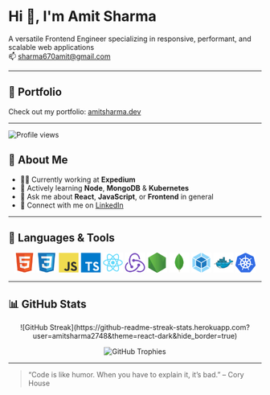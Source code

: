 <!--
  Profile README for Amit Sharma
  Generated: April 17, 2025
-->

# Hi 👋, I'm Amit Sharma

A versatile Frontend Engineer specializing in responsive, performant, and scalable web applications  
📫 sharma670amit@gmail.com  

---

## 📂 Portfolio

Check out my portfolio: [amitsharma.dev](https://amitsharma.dev)

---

![Profile views](https://komarev.com/ghpvc/?username=amitsharma2748&style=flat-square)

## 🚀 About Me
- 👨‍💻 Currently working at **Expedium**  
- 🌱 Actively learning **Node**, **MongoDB** & **Kubernetes**  
- 💬 Ask me about **React**, **JavaScript**, or **Frontend** in general  
- 🔗 Connect with me on [LinkedIn](https://www.linkedin.com/in/amit-sharma-071654158/)  

---

## 🧰 Languages & Tools

<div align="center">
  <img src="https://raw.githubusercontent.com/devicons/devicon/master/icons/html5/html5-original.svg"   alt="HTML5" width="40" height="40"/>
  <img src="https://raw.githubusercontent.com/devicons/devicon/master/icons/css3/css3-original.svg"     alt="CSS3" width="40" height="40"/>
  <img src="https://raw.githubusercontent.com/devicons/devicon/master/icons/javascript/javascript-original.svg" alt="JavaScript" width="40" height="40"/>
  <img src="https://raw.githubusercontent.com/devicons/devicon/master/icons/typescript/typescript-original.svg" alt="TypeScript" width="40" height="40"/>
  <img src="https://raw.githubusercontent.com/devicons/devicon/master/icons/react/react-original.svg"         alt="React" width="40" height="40"/>
  <img src="https://raw.githubusercontent.com/devicons/devicon/master/icons/redux/redux-original.svg"         alt="Redux" width="40" height="40"/>
  <img src="https://raw.githubusercontent.com/devicons/devicon/master/icons/nodejs/nodejs-original.svg"       alt="NodeJS" width="40" height="40"/>
  <img src="https://raw.githubusercontent.com/devicons/devicon/master/icons/mongodb/mongodb-original.svg"     alt="MongoDB" width="40" height="40"/>
  <img src="https://raw.githubusercontent.com/devicons/devicon/master/icons/webpack/webpack-original.svg"     alt="Webpack" width="40" height="40"/>
  <img src="https://raw.githubusercontent.com/devicons/devicon/master/icons/docker/docker-original.svg"       alt="Docker" width="40" height="40"/>
  <img src="https://raw.githubusercontent.com/devicons/devicon/master/icons/kubernetes/kubernetes-plain.svg"   alt="Kubernetes" width="40" height="40"/>
</div>

---

## 📊 GitHub Stats

<div align="center">
  <!-- Streak stats -->
  ![GitHub Streak](https://github-readme-streak-stats.herokuapp.com?user=amitsharma2748&theme=react-dark&hide_border=true)

  <!-- Trophies -->
  ![GitHub Trophies](https://github-profile-trophy.vercel.app/?username=amitsharma2748&theme=react-dark)
</div>

---


> “Code is like humor. When you have to explain it, it’s bad.” – Cory House
